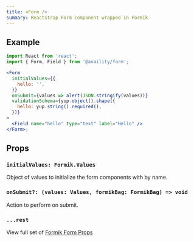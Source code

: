 ```yaml
---
title: <Form />
summary: Reactstrap Form component wrapped in Formik
---
```


## Example

```jsx header=Form.js viewCode=true
import React from 'react';
import { Form, Field } from '@availity/form';

<Form
  initialValues={{
    hello: '',
  }}
  onSubmit={values => alert(JSON.stringify(values))}
  validationSchema={yup.object().shape({
    hello: yup.string().required(),
  })}
>
  <Field name="hello" type="text" label="Hello" />
</Form>;
```

## Props

### `initialValues: Formik.Values`

Object of values to initialize the form components with by name.

### `onSubmit?: (values: Values, formikBag: FormikBag) => void`

Action to perform on submit.

### `...rest`

View full set of [Formik Form Props](https://jaredpalmer.com/formik/docs/api/formik#props)

